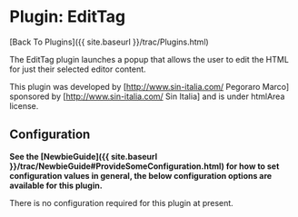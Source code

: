 # Plugin: EditTag

[Back To Plugins]({{ site.baseurl }}/trac/Plugins.html)

The EditTag plugin launches a popup that allows the user to edit the HTML for just their selected editor content.

This plugin was developed by [http://www.sin-italia.com/ Pegoraro Marco] sponsored by [http://www.sin-italia.com/ Sin Italia] and is under htmlArea license.


## Configuration

**See the [NewbieGuide]({{ site.baseurl }}/trac/NewbieGuide#ProvideSomeConfiguration.html) for how to set configuration values in general, the below configuration options are available for this plugin.**

There is no configuration required for this plugin at present.
